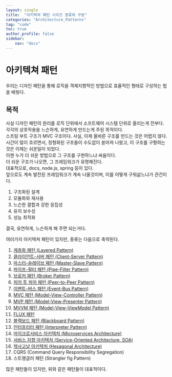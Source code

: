 ```yaml
---
layout: single
title:  "아키텍쳐 패턴 시리즈 종류와 구분"
categories: "Architecture_Patterns"
tag: "code"
toc: true
author_profile: false
sidebar:
    nav: "docs"
---
```


# 아키텍쳐 패턴
우리는 디자인 패턴을 통해 로직을 객체지향적인 방법으로 효율적인 형태로 구성하는 법을 배웟다.  

## 목적
사실 디자인 패턴의 원리를 로직 단위에서 소프트웨어 시스템 단위로 올리는게 전부다.  
각각의 상호작용을 느슨하게, 유연하게 만드는게 주된 목적이다.  
스프링 부트 구조가 MVC 구조이다. 사실, 이제 올바른 구조를 만드는 것은 어렵지 않다.  
시간이 많이 흐르면서, 정형화된 구조들이 수도없이 쏟아져 나왔고, 이 구조를 구형하는것은 이제는 쉬운일이 되었다.  
이젠 누가 더 쉬운 방법으로 그 구조를 구현하느냐 싸움이다.  
더 쉬운 구조가 나오면, 그 프레임워크가 유명해진다.  
대표적으로, docs, node.js, spring 등이 있다.  
앞으로도 계속 발전된 프레임워크가 계속 나올것이며, 이를 어떻게 구워삶느냐가 관건이다.  

1. 구조화된 설계  
2. 모듈화와 재사용  
3. 느슨한 결합과 강한 응집성  
4. 유지 보수성
5. 성능 최적화  

결국, 유연하게, 느슨하게 해 주면 되는거다.  

여러가지 아키텍쳐 패턴이 있지만, 종류는 다음으로 축약된다.  

1. [계층화 패턴 (Layered Pattern)](https://gihak111.github.io/architecture_patterns/2024/12/05/Architecture_Patterns_01_upload.html)  
2. [클라이언트-서버 패턴 (Client-Server Pattern)](https://gihak111.github.io/architecture_patterns/2024/12/06/Architecture_Patterns_02_upload.html)  
3. [마스터-슬레이브 패턴 (Master-Slave Pattern)](https://gihak111.github.io/architecture_patterns/2024/12/07/Architecture_Patterns_03_upload.html)  
4. [파이프-필터 패턴 (Pipe-Filter Pattern)](https://gihak111.github.io/architecture_patterns/2024/12/08/Architecture_Patterns_04_upload.html)  
5. [브로커 패턴 (Broker Pattern)](https://gihak111.github.io/architecture_patterns/2024/12/09/Architecture_Patterns_05_upload.html)  
6. [피어 투 피어 패턴 (Peer-to-Peer Pattern)](https://gihak111.github.io/architecture_patterns/2024/12/10/Architecture_Patterns_06_upload.html)  
7. [이벤트-버스 패턴 (Event-Bus Pattern)](https://gihak111.github.io/architecture_patterns/2024/12/11/Architecture_Patterns_07_upload.html)  
8. [MVC 패턴 (Model-View-Controller Pattern)](https://gihak111.github.io/architecture_patterns/2024/12/12/Architecture_Patterns_08_upload.html)  
9. [MVP 패턴 (Model-View-Presenter Pattern)](https://gihak111.github.io/architecture_patterns/2024/12/13/Architecture_Patterns_09_upload.html)  
10. [MVVM 패턴 (Model-View-ViewModel Pattern)](https://gihak111.github.io/architecture_patterns/2024/12/14/Architecture_Patterns_10_upload.html)  
11. [FLUX 패턴](https://gihak111.github.io/architecture_patterns/2024/12/15/Architecture_Patterns_11_upload.html)  
12. [블랙보드 패턴 (Blackboard Pattern)](https://gihak111.github.io/architecture_patterns/2024/12/16/Architecture_Patterns_12_upload.html)  
13. [인터프리터 패턴 (Interpreter Pattern)](https://gihak111.github.io/architecture_patterns/2024/12/17/Architecture_Patterns_13_upload.html)  
14. [마이크로서비스 아키텍처 (Microservices Architecture)](https://gihak111.github.io/architecture_patterns/2024/12/18/Architecture_Patterns_14_upload.html)  
15. [서비스 지향 아키텍처 (Service-Oriented Architecture, SOA)](https://gihak111.github.io/architecture_patterns/2024/12/19/Architecture_Patterns_15_upload.html)  
16. [헥사고날 아키텍처 (Hexagonal Architecture)](https://gihak111.github.io/architecture_patterns/2024/12/20/Architecture_Patterns_16_upload.html)  
17. CQRS (Command Query Responsibility Segregation)  
18. 스트랭글러 패턴 (Strangler fig Pattern)  

많은 패턴들이 있지만, 위와 같은 패턴들이 대표적이다.  